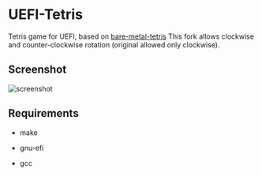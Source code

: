 # UEFI-Tetris 
Tetris game for UEFI, based on [bare-metal-tetris](https://github.com/programble/bare-metal-tetris) 
This fork allows clockwise and counter-clockwise rotation
(original allowed only clockwise).

## Screenshot 

![screenshot](https://raw.githubusercontent.com/a1ive/uefi-tetris/master/screenshot.png) 

## Requirements 

- make 

- gnu-efi 

- gcc 



  

  